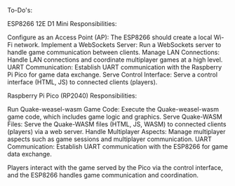 To-Do's:

ESP8266 12E D1 Mini Responsibilities:

Configure as an Access Point (AP): The ESP8266 should create a local Wi-Fi network.
Implement a WebSockets Server: Run a WebSockets server to handle game communication between clients.
Manage LAN Connections: Handle LAN connections and coordinate multiplayer games at a high level.
UART Communication: Establish UART communication with the Raspberry Pi Pico for game data exchange.
Serve Control Interface: Serve a control interface (HTML, JS) to connected clients (players).

Raspberry Pi Pico (RP2040) Responsibilities:

Run Quake-weasel-wasm Game Code: Execute the Quake-weasel-wasm game code, which includes game logic and graphics.
Serve Quake-WASM Files: Serve the Quake-WASM files (HTML, JS, WASM) to connected clients (players) via a web server.
Handle Multiplayer Aspects: Manage multiplayer aspects such as game sessions and multiplayer communication.
UART Communication: Establish UART communication with the ESP8266 for game data exchange.

Players interact with the game served by the Pico via the control interface, and the ESP8266 handles game communication and coordination.

